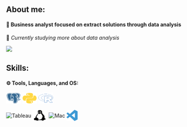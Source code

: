 ## About me:
#### 🎯 Business analyst focused on extract solutions through data analysis

🌱 *Currently studying more about data analysis*  

<div>
<a href="https://www.linkedin.com/in/zibiaribeiro" target="_blank"><img loading="lazy" src="https://img.shields.io/badge/-LinkedIn-%230077B5?style=for-the-badge&logo=linkedin&logoColor=white" target="_blank"></a>   
</div>  
 
## Skills:
#### ⚙️ Tools, Languages, and OS: 
<div style="display: inline_block">  
<img align="center" alt="PostgreSQL" height="30" width="40" src="https://github.com/devicons/devicon/blob/master/icons/postgresql/postgresql-plain.svg">
<img align="center" alt="Python" height="30" width="40" src="https://github.com/devicons/devicon/blob/master/icons/python/python-plain.svg">
<img align="center" alt="R" height="30" width="40" src="https://github.com/devicons/devicon/blob/master/icons/r/r-line.svg">  
  <br>  
  <br>
  <img align="center" alt="Tableau" heigth="25" width="35" src="https://simpleicons.org/icons/tableau.svg">
  <img align="center" alt="Linux" height="30" width="40" src="https://github.com/devicons/devicon/blob/master/icons/linux/linux-plain.svg">
  <img align="center" alt="Mac" height="30" width="40" src="https://simpleicons.org/icons/apple.svg">
  <img align="center" alt="VScode" heigth="25" width="30" src="https://github.com/devicons/devicon/blob/master/icons/vscode/vscode-plain.svg">
</div>  

